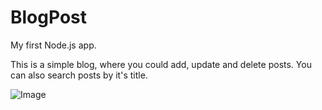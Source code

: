 # BlogPost
My first Node.js app. 

This is a simple blog, where you could add, update and delete posts. You can also search posts by it's title.

![Image](https://i.imgur.com/gp0hobP.png)
